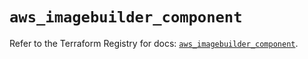 # `aws_imagebuilder_component`

Refer to the Terraform Registry for docs: [`aws_imagebuilder_component`](https://registry.terraform.io/providers/hashicorp/aws/3.76.1/docs/resources/imagebuilder_component).

